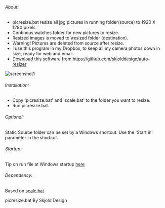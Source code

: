 ###### About:
- picresize.bat resize all jpg pictures in running folder(source) to 1920 X 1280 pixels.
- Continous watches folder for new pictures to resize.
- Resized images is moved to \resized folder (destination).
- Warning! Pictures are deleted from source after resize.
- I use this program in my Dropbox, to keep all my camera photos down in size, ready for web and email.
- Download this software from https://github.com/skjolddesign/auto-resizer

![screenshot1](https://user-images.githubusercontent.com/2446237/51687792-90e5bd00-1ff3-11e9-8e73-343a98ae4483.png)

###### Installation:
- Copy 'picresize.bat' and 'scale.bat' to the folder you want to resize.
- Run picresize.bat.

###### Optional: 
Static Source folder can be set by a Windows shortcut. 
Use the 'Start in' parameter in the shortcut.

###### Startup:
Tip on run file at Windows startup [here](https://www.computerhope.com/issues/ch000322.htm)
 
###### Dependency:
Based on [scale.bat](https://github.com/npocmaka/batch.scripts/blob/master/hybrids/jscript/imageProcessing/scale.bat)

picresize.bat By Skjold Design